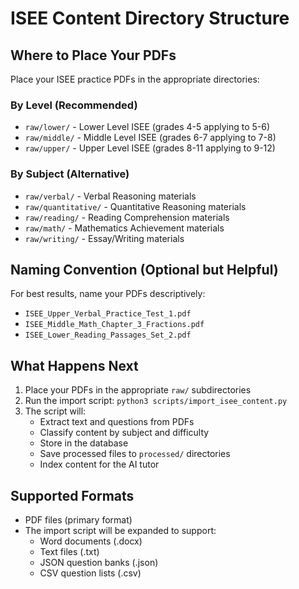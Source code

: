 # ISEE Content Directory Structure

## Where to Place Your PDFs

Place your ISEE practice PDFs in the appropriate directories:

### By Level (Recommended)
- `raw/lower/` - Lower Level ISEE (grades 4-5 applying to 5-6)
- `raw/middle/` - Middle Level ISEE (grades 6-7 applying to 7-8)  
- `raw/upper/` - Upper Level ISEE (grades 8-11 applying to 9-12)

### By Subject (Alternative)
- `raw/verbal/` - Verbal Reasoning materials
- `raw/quantitative/` - Quantitative Reasoning materials
- `raw/reading/` - Reading Comprehension materials
- `raw/math/` - Mathematics Achievement materials
- `raw/writing/` - Essay/Writing materials

## Naming Convention (Optional but Helpful)

For best results, name your PDFs descriptively:
- `ISEE_Upper_Verbal_Practice_Test_1.pdf`
- `ISEE_Middle_Math_Chapter_3_Fractions.pdf`
- `ISEE_Lower_Reading_Passages_Set_2.pdf`

## What Happens Next

1. Place your PDFs in the appropriate `raw/` subdirectories
2. Run the import script: `python3 scripts/import_isee_content.py`
3. The script will:
   - Extract text and questions from PDFs
   - Classify content by subject and difficulty
   - Store in the database
   - Save processed files to `processed/` directories
   - Index content for the AI tutor

## Supported Formats

- PDF files (primary format)
- The import script will be expanded to support:
  - Word documents (.docx)
  - Text files (.txt)
  - JSON question banks (.json)
  - CSV question lists (.csv)